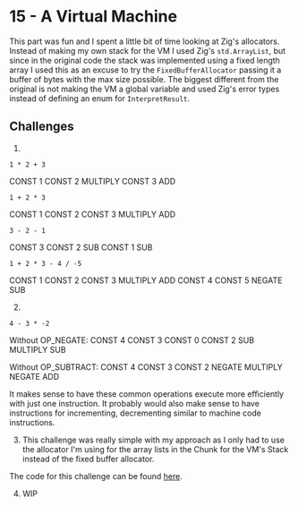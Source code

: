 # 15 - A Virtual Machine

This part was fun and I spent a little bit of time looking at Zig's allocators. Instead of making my own stack for the VM I used Zig's `std.ArrayList`, but since in the original code the stack was implemented using a fixed length array I used this as an excuse to try the `FixedBufferAllocator` passing it a buffer of bytes with the max size possible. The biggest different from the original is not making the VM a global variable and used Zig's error types instead of defining an enum for `InterpretResult`.

## Challenges

1. 
```
1 * 2 + 3
```
CONST 1
CONST 2
MULTIPLY
CONST 3 
ADD


```
1 + 2 * 3
```
CONST 1
CONST 2
CONST 3
MULTIPLY
ADD

```
3 - 2 - 1
```
CONST 3
CONST 2
SUB
CONST 1
SUB

```
1 + 2 * 3 - 4 / -5
```
CONST 1
CONST 2
CONST 3
MULTIPLY
ADD
CONST 4
CONST 5
NEGATE
SUB

2.
```
4 - 3 * -2
```

Without OP_NEGATE:
CONST 4
CONST 3
CONST 0
CONST 2
SUB
MULTIPLY
SUB

Without OP_SUBTRACT:
CONST 4
CONST 3
CONST 2
NEGATE
MULTIPLY
NEGATE
ADD

It makes sense to have these common operations execute more efficiently with just one instruction. It probably would also make sense to have instructions for incrementing, decrementing similar to machine code instructions.

3. This challenge was really simple with my approach as I only had to use the allocator I'm using for the array lists in the Chunk for the VM's Stack instead of the fixed buffer allocator. 

The code for this challenge can be found [here](https://github.com/EdSwordsmith/crafting_interpreters/tree/15_dynamic_stack).

4. WIP
